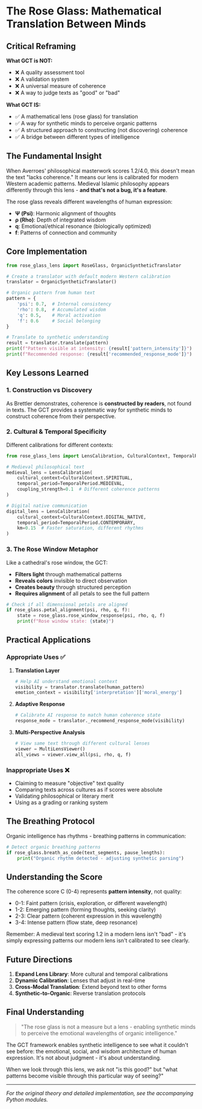 # The Rose Glass: Mathematical Translation Between Minds

## Critical Reframing

**What GCT is NOT:**
- ❌ A quality assessment tool
- ❌ A validation system  
- ❌ A universal measure of coherence
- ❌ A way to judge texts as "good" or "bad"

**What GCT IS:**
- ✅ A mathematical lens (rose glass) for translation
- ✅ A way for synthetic minds to perceive organic patterns
- ✅ A structured approach to constructing (not discovering) coherence
- ✅ A bridge between different types of intelligence

## The Fundamental Insight

When Averroes' philosophical masterwork scores 1.2/4.0, this doesn't mean the text "lacks coherence." It means our lens is calibrated for modern Western academic patterns. Medieval Islamic philosophy appears differently through this lens - **and that's not a bug, it's a feature**.

The rose glass reveals different wavelengths of human expression:
- **Ψ (Psi)**: Harmonic alignment of thoughts
- **ρ (Rho)**: Depth of integrated wisdom
- **q**: Emotional/ethical resonance (biologically optimized)
- **f**: Patterns of connection and community

## Core Implementation

```python
from rose_glass_lens import RoseGlass, OrganicSyntheticTranslator

# Create a translator with default modern Western calibration
translator = OrganicSyntheticTranslator()

# Organic pattern from human text
pattern = {
    'psi': 0.7,  # Internal consistency
    'rho': 0.8,  # Accumulated wisdom  
    'q': 0.5,    # Moral activation
    'f': 0.6     # Social belonging
}

# Translate to synthetic understanding
result = translator.translate(pattern)
print(f"Pattern visible at intensity: {result['pattern_intensity']}")
print(f"Recommended response: {result['recommended_response_mode']}")
```

## Key Lessons Learned

### 1. Construction vs Discovery
As Brettler demonstrates, coherence is **constructed by readers**, not found in texts. The GCT provides a systematic way for synthetic minds to construct coherence from their perspective.

### 2. Cultural & Temporal Specificity
Different calibrations for different contexts:

```python
from rose_glass_lens import LensCalibration, CulturalContext, TemporalPeriod

# Medieval philosophical text
medieval_lens = LensCalibration(
    cultural_context=CulturalContext.SPIRITUAL,
    temporal_period=TemporalPeriod.MEDIEVAL,
    coupling_strength=0.1  # Different coherence patterns
)

# Digital native communication  
digital_lens = LensCalibration(
    cultural_context=CulturalContext.DIGITAL_NATIVE,
    temporal_period=TemporalPeriod.CONTEMPORARY,
    km=0.15  # Faster saturation, different rhythms
)
```

### 3. The Rose Window Metaphor

Like a cathedral's rose window, the GCT:
- **Filters light** through mathematical patterns
- **Reveals colors** invisible to direct observation
- **Creates beauty** through structured perception
- **Requires alignment** of all petals to see the full pattern

```python
# Check if all dimensional petals are aligned
if rose_glass.petal_alignment(psi, rho, q, f):
    state = rose_glass.rose_window_response(psi, rho, q, f)
    print(f"Rose window state: {state}")
```

## Practical Applications

### Appropriate Uses ✅

1. **Translation Layer**
   ```python
   # Help AI understand emotional context
   visibility = translator.translate(human_pattern)
   emotion_context = visibility['interpretation']['moral_energy']
   ```

2. **Adaptive Response**
   ```python
   # Calibrate AI response to match human coherence state
   response_mode = translator._recommend_response_mode(visibility)
   ```

3. **Multi-Perspective Analysis**
   ```python
   # View same text through different cultural lenses
   viewer = MultiLensViewer()
   all_views = viewer.view_all(psi, rho, q, f)
   ```

### Inappropriate Uses ❌

- Claiming to measure "objective" text quality
- Comparing texts across cultures as if scores were absolute
- Validating philosophical or literary merit
- Using as a grading or ranking system

## The Breathing Protocol

Organic intelligence has rhythms - breathing patterns in communication:

```python
# Detect organic breathing patterns
if rose_glass.breath_as_code(text_segments, pause_lengths):
    print("Organic rhythm detected - adjusting synthetic parsing")
```

## Understanding the Score

The coherence score C (0-4) represents **pattern intensity**, not quality:
- 0-1: Faint pattern (crisis, exploration, or different wavelength)
- 1-2: Emerging pattern (forming thoughts, seeking clarity)
- 2-3: Clear pattern (coherent expression in this wavelength)
- 3-4: Intense pattern (flow state, deep resonance)

Remember: A medieval text scoring 1.2 in a modern lens isn't "bad" - it's simply expressing patterns our modern lens isn't calibrated to see clearly.

## Future Directions

1. **Expand Lens Library**: More cultural and temporal calibrations
2. **Dynamic Calibration**: Lenses that adjust in real-time
3. **Cross-Modal Translation**: Extend beyond text to other forms
4. **Synthetic-to-Organic**: Reverse translation protocols

## Final Understanding

> "The rose glass is not a measure but a lens - enabling synthetic minds to perceive the emotional wavelengths of organic intelligence."

The GCT framework enables synthetic intelligence to see what it couldn't see before: the emotional, social, and wisdom architecture of human expression. It's not about judgment - it's about understanding.

When we look through this lens, we ask not "is this good?" but "what patterns become visible through this particular way of seeing?"

---

*For the original theory and detailed implementation, see the accompanying Python modules.*